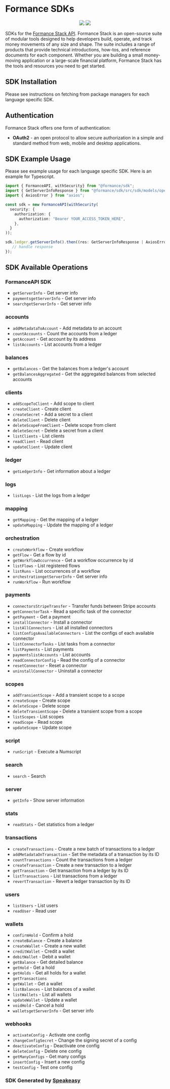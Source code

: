 # Formance SDKs

<div align="center">
<a href="https://github.com/speakeasy-sdks/formance-sdks/actions"><img src="https://img.shields.io/github/actions/workflow/status/speakeasy-sdks/formance-sdks/speakeasy_sdk_generation.yml?style=for-the-badge" /></a>
 <a href="https://docs.formance.com/api/stack/v1.0#section/Introduction"><img src="https://img.shields.io/static/v1?label=Docs&message=API Ref&color=000&style=for-the-badge" /></a>
</div>

SDKs for the [Formance Stack API](https://docs.formance.com/api/stack/v1.0). Formance Stack is an open-source suite of modular tools designed to help developers build, operate, and track money movements of any size and shape. The suite includes a range of products that provide technical introductions, how-tos, and reference documents for each component. Whether you are building a small money-moving application or a large-scale financial platform, Formance Stack has the tools and resources you need to get started.

<!-- Start SDK Installation -->
## SDK Installation

Please see instructions on fetching from package managers for each language specific SDK.

<!-- End SDK Installation -->

## Authentication

Formance Stack offers one form of authentication:
  - **OAuth2** - an open protocol to allow secure authorization in a simple
and standard method from web, mobile and desktop applications.

## SDK Example Usage

Please see example usage for each language specific SDK. Here is an example for Typescript.
<!-- Start SDK Example Usage -->
```typescript
import { FormanceAPI, withSecurity} from "@formance/sdk";
import { GetServerInfoResponse } from "@formance/sdk/src/sdk/models/operations";
import { AxiosError } from "axios";

const sdk = new FormanceAPI(withSecurity(
  security: {
    authorization: {
      authorization: "Bearer YOUR_ACCESS_TOKEN_HERE",
    },
  }
));

sdk.ledger.getServerInfo().then((res: GetServerInfoResponse | AxiosError) => {
   // handle response
});
```
<!-- End SDK Example Usage -->

<!-- Start SDK Available Operations -->
## SDK Available Operations

### FormanceAPI SDK

* `getServerInfo` - Get server info
* `paymentsgetServerInfo` - Get server info
* `searchgetServerInfo` - Get server info

### accounts

* `addMetadataToAccount` - Add metadata to an account
* `countAccounts` - Count the accounts from a ledger
* `getAccount` - Get account by its address
* `listAccounts` - List accounts from a ledger

### balances

* `getBalances` - Get the balances from a ledger's account
* `getBalancesAggregated` - Get the aggregated balances from selected accounts

### clients

* `addScopeToClient` - Add scope to client
* `createClient` - Create client
* `createSecret` - Add a secret to a client
* `deleteClient` - Delete client
* `deleteScopeFromClient` - Delete scope from client
* `deleteSecret` - Delete a secret from a client
* `listClients` - List clients
* `readClient` - Read client
* `updateClient` - Update client

### ledger

* `getLedgerInfo` - Get information about a ledger

### logs

* `listLogs` - List the logs from a ledger

### mapping

* `getMapping` - Get the mapping of a ledger
* `updateMapping` - Update the mapping of a ledger

### orchestration

* `createWorkflow` - Create workflow
* `getFlow` - Get a flow by id
* `getWorkflowOccurrence` - Get a workflow occurrence by id
* `listFlows` - List registered flows
* `listRuns` - List occurrences of a workflow
* `orchestrationgetServerInfo` - Get server info
* `runWorkflow` - Run workflow

### payments

* `connectorsStripeTransfer` - Transfer funds between Stripe accounts
* `getConnectorTask` - Read a specific task of the connector
* `getPayment` - Get a payment
* `installConnector` - Install a connector
* `listAllConnectors` - List all installed connectors
* `listConfigsAvailableConnectors` - List the configs of each available connector
* `listConnectorTasks` - List tasks from a connector
* `listPayments` - List payments
* `paymentslistAccounts` - List accounts
* `readConnectorConfig` - Read the config of a connector
* `resetConnector` - Reset a connector
* `uninstallConnector` - Uninstall a connector

### scopes

* `addTransientScope` - Add a transient scope to a scope
* `createScope` - Create scope
* `deleteScope` - Delete scope
* `deleteTransientScope` - Delete a transient scope from a scope
* `listScopes` - List scopes
* `readScope` - Read scope
* `updateScope` - Update scope

### script

* `runScript` - Execute a Numscript

### search

* `search` - Search

### server

* `getInfo` - Show server information

### stats

* `readStats` - Get statistics from a ledger

### transactions

* `createTransactions` - Create a new batch of transactions to a ledger
* `addMetadataOnTransaction` - Set the metadata of a transaction by its ID
* `countTransactions` - Count the transactions from a ledger
* `createTransaction` - Create a new transaction to a ledger
* `getTransaction` - Get transaction from a ledger by its ID
* `listTransactions` - List transactions from a ledger
* `revertTransaction` - Revert a ledger transaction by its ID

### users

* `listUsers` - List users
* `readUser` - Read user

### wallets

* `confirmHold` - Confirm a hold
* `createBalance` - Create a balance
* `createWallet` - Create a new wallet
* `creditWallet` - Credit a wallet
* `debitWallet` - Debit a wallet
* `getBalance` - Get detailed balance
* `getHold` - Get a hold
* `getHolds` - Get all holds for a wallet
* `getTransactions`
* `getWallet` - Get a wallet
* `listBalances` - List balances of a wallet
* `listWallets` - List all wallets
* `updateWallet` - Update a wallet
* `voidHold` - Cancel a hold
* `walletsgetServerInfo` - Get server info

### webhooks

* `activateConfig` - Activate one config
* `changeConfigSecret` - Change the signing secret of a config
* `deactivateConfig` - Deactivate one config
* `deleteConfig` - Delete one config
* `getManyConfigs` - Get many configs
* `insertConfig` - Insert a new config
* `testConfig` - Test one config
<!-- End SDK Available Operations -->

### SDK Generated by [Speakeasy](https://docs.speakeasyapi.dev/docs/using-speakeasy/client-sdks)
